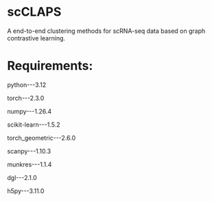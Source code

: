 # scCLAPS
A end-to-end clustering methods for scRNA-seq data based on graph contrastive learning.
# Requirements:
python---3.12

torch---2.3.0

numpy---1.26.4

scikit-learn---1.5.2

torch_geometric---2.6.0

scanpy---1.10.3

munkres---1.1.4

dgl---2.1.0

h5py---3.11.0


